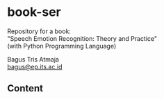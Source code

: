 # book-ser
Repository for a book:  
  "Speech Emotion Recognition: Theory and Practice"  
    (with Python Programming Language)

Bagus Tris Atmaja  
bagus@ep.its.ac.id

## Content